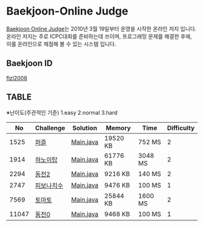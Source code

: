 # Baekjoon-Online Judge
[Baekjoon Online Judge](https://www.acmicpc.net)는 2010년 3월 19일부터 운영을 시작한 온라인 저지 입니다. 온라인 저지는 주로 ICPC대회를 준비하는데 쓰이며, 프로그래밍 문제를 해결한 후에, 이를 온라인으로 채점해 볼 수 있는 시스템 입니다.

## Baekjoon ID
[flzl2008](https://www.acmicpc.net/user/flzl2008)


## TABLE
※난이도(주관적인 기준)
1.easy
2.normal
3.hard

 No    | Challenge                                                                   | Solution                                        | Memory   | Time    | Difficulty   
 ----- | --------------------------------------------------------------------------- | ----------------------------------------------- | -------- | ------- | ------- 
 1525 | [퍼즐](https://www.acmicpc.net/problem/1525)                                | [Main.java](src/boj1525/Main.java) | 19520 KB |   752 MS | 2
 1914 | [하노이탑](https://www.acmicpc.net/problem/1914)                                | [Main.java](src/boj1914/Main.java) | 61776 KB |   3048 MS |2
 2294 | [동전2](https://www.acmicpc.net/problem/2294)                                | [Main.java](src/boj2294/Main.java) | 9216 KB |   140 MS |2
2747 | [피보나치수](https://www.acmicpc.net/problem/2747)                                | [Main.java](src/boj2747/Main.java) | 9476 KB |   100 MS|1
7569 | [토마토](https://www.acmicpc.net/problem/7569)                                | [Main.java](src/boj7569/Main.java) | 25844 KB |   1600 MS|2
11047 | [동전0](https://www.acmicpc.net/problem/11047)                                | [Main.java](src/boj11047/Main.java) | 9468 KB |   100 MS|1
  
  
 
